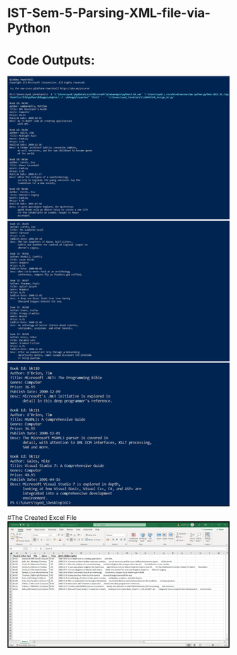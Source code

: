 # IST-Sem-5-Parsing-XML-file-via-Python

# Code Outputs:

![image](https://github.com/Qalb-E-Ali/IST-Sem-5-Parsing-XML-file-via-Python/blob/main/Code%20Output%201.png)
![image](https://github.com/Qalb-E-Ali/IST-Sem-5-Parsing-XML-file-via-Python/blob/main/Code%20Output%202.png)
![image](https://github.com/Qalb-E-Ali/IST-Sem-5-Parsing-XML-file-via-Python/blob/main/Code%20Output%203.png)

#The Created Excel File
![image](https://github.com/Qalb-E-Ali/IST-Sem-5-Parsing-XML-file-via-Python/blob/main/Excel%20Output.png)
